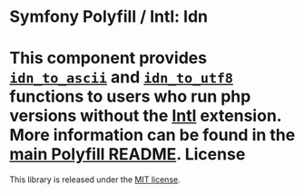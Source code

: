 Symfony Polyfill / Intl: Idn
============================
This component provides [`idn_to_ascii`](https://php.net/idn-to-ascii) and [`idn_to_utf8`](https://php.net/idn-to-utf8) functions to users who run php versions without the [Intl](https://php.net/intl) extension.
More information can be found in the
[main Polyfill README](https://github.com/symfony/polyfill/blob/master/README.md).
License
=======
This library is released under the [MIT license](LICENSE).
